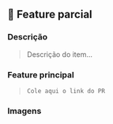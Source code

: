 ## :seedling: Feature parcial

### Descrição
> Descrição do item...

### Feature principal
> `Cole aqui o link do PR`

### Imagens
